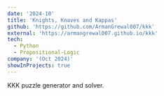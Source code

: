 ```yaml
---
date: '2024-10'
title: 'Knights, Knaves and Kappas'
github: 'https://github.com/ArmanGrewal007/kkk'
external: 'https://armangrewal007.github.io/kkk'
tech:
  - Python
  - Propositional-Logic
company: '(Oct 2024)'
showInProjects: true
---
```

KKK puzzle generator and solver.
